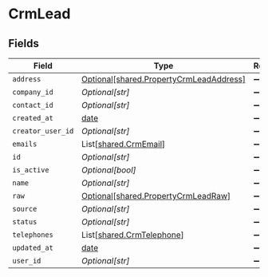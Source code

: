 # CrmLead


## Fields

| Field                                                                                    | Type                                                                                     | Required                                                                                 | Description                                                                              |
| ---------------------------------------------------------------------------------------- | ---------------------------------------------------------------------------------------- | ---------------------------------------------------------------------------------------- | ---------------------------------------------------------------------------------------- |
| `address`                                                                                | [Optional[shared.PropertyCrmLeadAddress]](../../models/shared/propertycrmleadaddress.md) | :heavy_minus_sign:                                                                       | N/A                                                                                      |
| `company_id`                                                                             | *Optional[str]*                                                                          | :heavy_minus_sign:                                                                       | N/A                                                                                      |
| `contact_id`                                                                             | *Optional[str]*                                                                          | :heavy_minus_sign:                                                                       | N/A                                                                                      |
| `created_at`                                                                             | [date](https://docs.python.org/3/library/datetime.html#date-objects)                     | :heavy_minus_sign:                                                                       | N/A                                                                                      |
| `creator_user_id`                                                                        | *Optional[str]*                                                                          | :heavy_minus_sign:                                                                       | N/A                                                                                      |
| `emails`                                                                                 | List[[shared.CrmEmail](../../models/shared/crmemail.md)]                                 | :heavy_minus_sign:                                                                       | N/A                                                                                      |
| `id`                                                                                     | *Optional[str]*                                                                          | :heavy_minus_sign:                                                                       | N/A                                                                                      |
| `is_active`                                                                              | *Optional[bool]*                                                                         | :heavy_minus_sign:                                                                       | N/A                                                                                      |
| `name`                                                                                   | *Optional[str]*                                                                          | :heavy_minus_sign:                                                                       | N/A                                                                                      |
| `raw`                                                                                    | [Optional[shared.PropertyCrmLeadRaw]](../../models/shared/propertycrmleadraw.md)         | :heavy_minus_sign:                                                                       | N/A                                                                                      |
| `source`                                                                                 | *Optional[str]*                                                                          | :heavy_minus_sign:                                                                       | N/A                                                                                      |
| `status`                                                                                 | *Optional[str]*                                                                          | :heavy_minus_sign:                                                                       | N/A                                                                                      |
| `telephones`                                                                             | List[[shared.CrmTelephone](../../models/shared/crmtelephone.md)]                         | :heavy_minus_sign:                                                                       | N/A                                                                                      |
| `updated_at`                                                                             | [date](https://docs.python.org/3/library/datetime.html#date-objects)                     | :heavy_minus_sign:                                                                       | N/A                                                                                      |
| `user_id`                                                                                | *Optional[str]*                                                                          | :heavy_minus_sign:                                                                       | N/A                                                                                      |